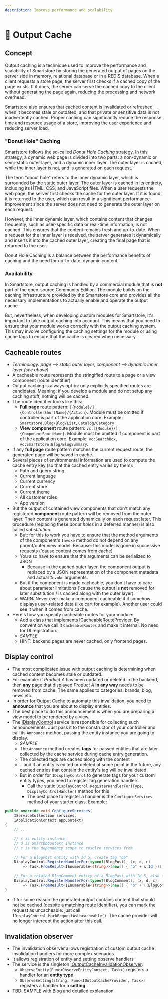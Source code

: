 ```yaml
---
description: Improve performance and scalability
---
```


# 🥚 Output Cache

## Concept

Output caching is a technique used to improve the performance and scalability of Smartstore by storing the generated output of pages on the server side in memory, relational database or in a REDIS database. When a client requests a store page, the server first checks if a cached copy of the page exists. If it does, the server can serve the cached copy to the client without generating the page again, reducing the processing and network overhead.

Smartstore also ensures that cached content is invalidated or refreshed when it becomes stale or outdated, and that private or sensitive data is not inadvertently cached. Proper caching can significantly reduce the response time and resource usage of a store, improving the user experience and reducing server load.

### "Donut Hole" Caching

Smartstore follows the so-called _Donut Hole Caching_ strategy. In this strategy, a dynamic web page is divided into two parts: a non-dynamic or semi-static outer layer, and a dynamic inner layer. The outer layer is cached, while the inner layer is not, and is generated on each request.

The term "donut hole" refers to the inner dynamic layer, which is surrounded by the static outer layer. The outer layer is cached in its entirety, including its HTML, CSS, and JavaScript files. When a user requests the web page, the server first checks the cache for the outer layer. If it is found, it is returned to the user, which can result in a significant performance improvement since the server does not need to generate the outer layer on each request.

However, the inner dynamic layer, which contains content that changes frequently, such as user-specific data or real-time information, is not cached. This ensures that the content remains fresh and up-to-date. When a request for the inner layer is received, the server generates it dynamically and inserts it into the cached outer layer, creating the final page that is returned to the user.

Donut Hole Caching is a balance between the performance benefits of caching and the need for up-to-date, dynamic content.

### Availability

In Smartstore, output caching is handled by a commercial module that is **not** part of the open-source Community Edition. The module builds on the caching infrastructure provided by the Smartstore core and provides all the necessary implementations to actually enable and operate the output cache.

But, nevertheless, when developing custom modules for Smartstore, it's important to take output caching into account. This means that you need to ensure that your module works correctly with the output caching system. This may involve configuring the caching settings for the module or using cache tags to ensure that the cache is cleared when necessary.

## Cacheable routes

* _Terminology: page --> static outer layer, component --> dynamic inner layer (see above)_
* A cacheable route represents the stringified route to a page or a view component (route identifier)
* Output caching is always opt-in: only explicitly specified routes are candidates. Meaning: if you develop a module and do not setup any caching stuff, nothing will be cached.
* The route identifier looks like this:
  * **Full page** route pattern: `[{Module}/]{ControllerShortName}/{Action}`. Module must be omitted if controller is part of the application core. Example: `Smartstore.Blog/Blog/List`, `Catalog/Category`
  * **View component** route pattern: `vc:[{Module}/]{ComponentShortName}`. Module must be omitted if component is part of the application core. Example: `vc:SearchBox`, `vc:Smartstore.Blog/BlogSummary`.
* If any **full page** route pattern matches the current request route, the generated page will be saved in cache.&#x20;
* Several pieces of environmental information are used to compute the cache entry key (so that the cached entry varies by them):
  * Path and query string
  * Current language
  * Current currency
  * Current store
  * Current theme
  * All customer roles
  * App version
* But the output of contained view components that don't match any registered **component** route pattern will be removed from the outer layer. Their content is generated dynamically on each request later. This procedure (replacing these _donut holes_ in a deferred manner) is also called _substitution_.
  * But: for this to work you have to ensure that the method arguments of the component's `Invoke` method do not depend on any parent/outer view model. Because: this model is gone in successive requests ('cause content comes from cache)
  * You also have to ensure that the arguments can be serialized to JSON
    * Because in the cached outer layer, the component output is replaced by a JSON representation of the component metadata and actual `Invoke` arguments.
  * But if the component is made cacheable, you don't have to care about parameter limitations ('cause the output is **not** removed for later substitution / is cached along with the outer layer).
  * WARN: Never ever make a component cacheable if it somehow displays user-related data (like cart for example). Another user could see it when it comes from cache.
* Here's how you specify cacheable routes for your module:
  * Add a class that implements [ICacheableRouteProvider](https://github.com/smartstore/Smartstore/blob/main/src/Smartstore.Core/Platform/OutputCache/ICacheableRouteProvider.cs). By convention we call it `CacheableRoutes` and make it internal. No need for DI registration.
  * _SAMPLE_
  * HINT: backend pages are never cached, only frontend pages.

## Display control

* The most complicated issue with output caching is determining when cached content becomes stale or outdated.
* For example: if _Product A_ has been updated or deleted in the backend, then **any** page that displayed _Product A_ **in any way** needs to be removed from cache. The same applies to categories, brands, blog, news etc.
* In order for Output Cache to automate this invalidation, you need to **announce** that you are about to display entities.
* The best place to do this announcement is when you are preparing a view model to be rendered by a view.
* The [IDisplayControl](https://github.com/smartstore/Smartstore/blob/main/src/Smartstore.Core/Platform/OutputCache/IDisplayControl.cs) service is responsible for collecting such announcements. Just pass it to the constructor of your controller and call its `Announce` method, passing the entity instance you are going to display.
  * _SAMPLE_
  * The `Announce` method creates **tags** for passed entities that are later collected by the cache service during cache entry generation.
  * The collected tags are cached along with the content
  * ...and if an entity is edited or deleted at some point in the future, any cached entries that contain the entity's tag will be invalidated.
  * But in order for `IDisplayControl` to generate tags for your custom entity types, you need to register tag generation handlers.
    * Call the static `DisplayControl.RegisterHandlerFor(Type, DisplayControlHandler)` method for this
    * The best place to register a handler is the `ConfigureServices` method of your starter class. Example:

```csharp
public override void ConfigureServices(
    IServiceCollection services, 
    IApplicationContext appContext)
{
    // ...
    
    // x is entity instance
    // d is SmartDbContext instance
    // c is the dependency scope to resolve services from
    
    // For a BlogPost entity with Id 5, create tag "b5"
    DisplayControl.RegisterHandlerFor(typeof(BlogPost), (x, d, c)
        => Task.FromResult<IEnumerable<string>>(new[] { "b" + x.Id }));
    
    // For a related BlogComment entity of a BlogPost with Id 5, also create tag "b5"
    DisplayControl.RegisterHandlerFor(typeof(BlogComment), (x, d, c)
        => Task.FromResult<IEnumerable<string>>(new[] { "b" + ((BlogComment)x).BlogPostId }));
}
```

* If for some reason the generated output contains content that should not be cached (despite a matching route identifier), you can mark the request as uncacheable: just call `IDisplayControl.MarkRequestAsUncacheable()`. The cache provider will no longer intercept the action after this call.

## Invalidation observer

* The invalidation observer allows registration of custom output cache invalidation handlers for more complex scenarios
* It allows registration of entity and setting observe handlers
* The service is the singleton [IOutputCacheInvalidationObserver](https://github.com/smartstore/Smartstore/blob/main/src/Smartstore.Core/Platform/OutputCache/IOutputCacheInvalidationObserver.cs):
  * `ObserveEntity(Func<ObserveEntityContext, Task>)` registers a handler for an **entity type**&#x20;
  * `ObserveSetting(string, Func<IOutputCacheProvider, Task>)` registers a handler for a **setting**&#x20;
* TBD: SAMPLE with Blog and detailed explanation
